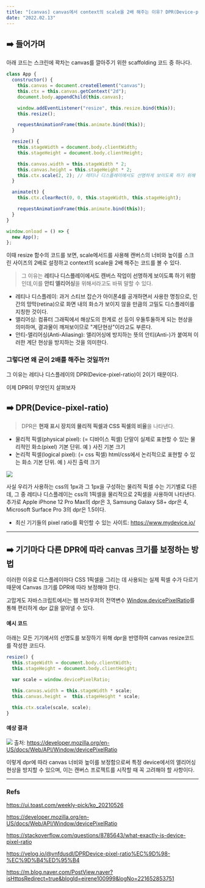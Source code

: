 ```yaml
---
title: "[canvas] canvas에서 context의 scale을 2배 해주는 이유? DPR(Device-pixel-ratio)란?"
date: "2022.02.13"
---
```


## ➡️ 들어가며

아래 코드는 스크린에 꽉차는 canvas를 깔아주기 위한 scaffolding 코드 중 하나다.

```js
class App {
  constructor() {
    this.canvas = document.createElement("canvas");
    this.ctx = this.canvas.getContext("2d");
    document.body.appendChild(this.canvas);

    window.addEventListener("resize", this.resize.bind(this));
    this.resize();

    requestAnimationFrame(this.animate.bind(this));
  }

  resize() {
    this.stageWidth = document.body.clientWidth;
    this.stageHeight = document.body.clientHeight;

    this.canvas.width = this.stageWidth * 2;
    this.canvas.height = this.stageHeight * 2;
    this.ctx.scale(2, 2); // 레티나 디스플레이에서도 선명하게 보이도록 하기 위해
  }

  animate(t) {
    this.ctx.clearRect(0, 0, this.stageWidth, this.stageHeight);

    requestAnimationFrame(this.animate.bind(this));
  }
}

window.onload = () => {
  new App();
};
```

이때 resize 함수의 코드를 보면, scale메서드를 사용해 캔버스의 너비와 높이를 스크린 사이즈의 2배로 설정하고 context의 scale을 2배 해주는 코드를 볼 수 있다.

> 그 이유는 **레티나 디스플레이에서도 캔버스 작업이 선명하게 보이도록 하기 위함**인데,이를 **안티 엘리어싱**을 위해서라고도 바꿔 말할 수 있다.

- 레티나 디스플레이: 과거 스티브 잡슨가 아이폰4를 공개하면서 사용한 명칭으로, 인간의 망막(retina)으로 화면 내의 화소가 보이지 않을 만큼의 고밀도 디스플레이를 지칭한 것이다.
- 앨리어싱: 컴퓨터 그래픽에서 해상도의 한계로 선 등이 우둘투둘하게 되는 현상을 의미하며, 결과물이 깨져보이므로 "계단현상"이라고도 부른다.
- 안티-앨리어싱(Anti-Aliasing): 앨리어싱에 방지하는 뜻의 안티(Anti-)가 붙여져 이러한 계단 현상을 방지하는 것을 의미한다.

### 그렇다면 왜 굳이 **2배**를 해주는 것일까?!

그 이유는 레티나 디스플레이의 DPR(Device-pixel-ratio)이 2이기 때문이다.

이제 DPR이 무엇인지 살펴보자

## ➡️ DPR(Device-pixel-ratio)

> DPR은 **현재 표시 장치의 물리적 픽셀과 CSS 픽셀의 비율**을 나타낸다.

- 물리적 픽셀(physical pixel): (= 디바이스 픽셀) 단말이 실제로 표현할 수 있는 물리적인 화소(pixel) 기본 단위. 예 ) 사진 기본 크기
- 논리적 픽셀(logical pixel): (= css 픽셀) html/css에서 논리적으로 표현할 수 있는 화소 기본 단위. 예 ) 사진 출력 크기

![](/blog/javascript/canvas/one-css-px-to-many-screen-px.png)

사실 우리가 사용하는 css의 1px과 그 1px을 구성하는 물리적 픽셀 수는 기기별로 다른데, 그 중 레티나 디스플레이는 css의 1픽셀을 물리적으로 2픽셀을 사용하여 나타낸다. 추가로 Apple iPhone 12 Pro Max의 dpr은 3, Samsung Galaxy S8+ dpr은 4, Microsoft Surface Pro 3의 dpr은 1.5이다.

- 최신 기기들의 pixel ratio를 확인할 수 있는 사이트: https://www.mydevice.io/

---

## ➡️ 기기마다 다른 DPR에 따라 canvas 크기를 보정하는 방법

이러한 이유로 디스플레이마다 CSS 1픽셀을 그리는 데 사용되는 실제 픽셀 수가 다르기 때문에 Canvas 크기를 DPR에 따라 보정해야 한다.

고맙게도 자바스크립트에서는 웹 브라우저의 전역변수 [Window.devicePixelRatio](https://developer.mozilla.org/ko/docs/Web/API/Window/devicePixelRatio#correcting_resolution_in_a_%3Ccanvas%3E)를 통해 편리하게 dpr 값을 알아낼 수 있다.

#### 예시 코드

아래는 모든 기기에서의 선명도를 보장하기 위해 dpr을 반영하여 canvas resize코드를 작성한 코드다.

```js
resize() {
  this.stageWidth = document.body.clientWidth;
  this.stageHeight = document.body.clientHeight;

  var scale = window.devicePixelRatio;

  this.canvas.width = this.stageWidth * scale;
  this.canvas.height =  this.stageHeight * scale;

  this.ctx.scale(scale, scale);
}
```

#### 예상 결과

![](/blog/javascript/canvas/device-pixel-ratio-example.png)
출처: https://developer.mozilla.org/en-US/docs/Web/API/Window/devicePixelRatio

이렇게 dpr에 따라 canvas 너비와 높이를 보정함으로써 특정 device에서의 앨리어싱 현상을 방지할 수 있으며, 이는 캔버스 프로젝트를 시작할 때 꼭 고려해야 할 사항이다.

---

### Refs

https://ui.toast.com/weekly-pick/ko_20210526

https://developer.mozilla.org/en-US/docs/Web/API/Window/devicePixelRatio

https://stackoverflow.com/questions/8785643/what-exactly-is-device-pixel-ratio

https://velog.io/@vnfdusdl/DPRDevice-pixel-ratio%EC%9D%98-%EC%9D%B4%ED%95%B4

https://m.blog.naver.com/PostView.naver?isHttpsRedirect=true&blogId=eirene100999&logNo=221652853751
